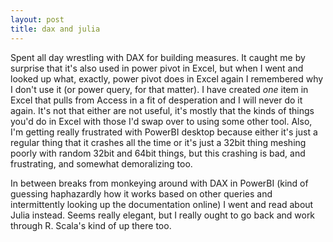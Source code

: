 ```yaml
---
layout: post
title: dax and julia
---
```


Spent all day wrestling with DAX for building measures. It caught me by surprise that it's also used in power pivot in Excel, but when I went and looked up what, exactly, power pivot does in Excel again I remembered why I don't use it (or power query, for that matter). I have created _one_ item in Excel that pulls from Access in a fit of desperation and I will never do it again. It's not that either are not useful, it's mostly that the kinds of things you'd do in Excel with those I'd swap over to using some other tool. Also, I'm getting really frustrated with PowerBI desktop because either it's just a regular thing that it crashes all the time or it's just a 32bit thing meshing poorly with random 32bit and 64bit things, but this crashing is bad, and frustrating, and somewhat demoralizing too. 

In between breaks from monkeying around with DAX in PowerBI (kind of guessing haphazardly how it works based on other queries and intermittently looking up the documentation online) I went and read about Julia instead. Seems really elegant, but I really ought to go back and work through R. Scala's kind of up there too.